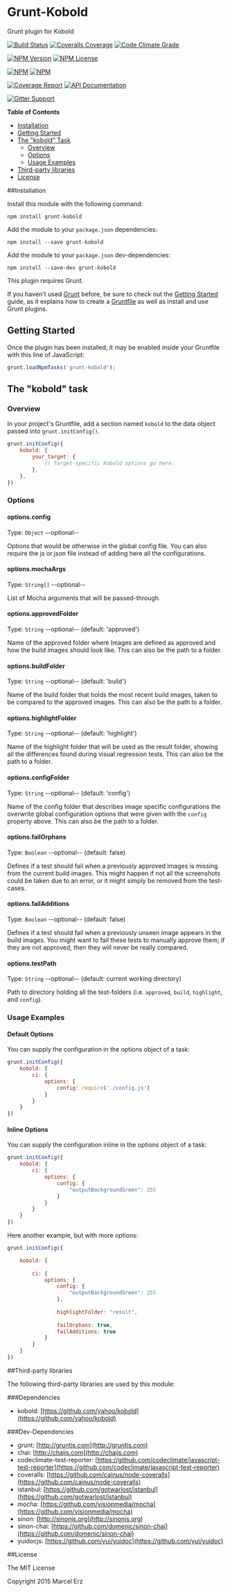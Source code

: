 Grunt-Kobold
===============

Grunt plugin for Kobold


[![Build Status](https://img.shields.io/travis/preceptorjs/grunt-kobold.svg)](http://travis-ci.org/preceptorjs/grunt-kobold)
[![Coveralls Coverage](https://img.shields.io/coveralls/preceptorjs/grunt-kobold.svg)](https://coveralls.io/r/preceptorjs/grunt-kobold)
[![Code Climate Grade](https://img.shields.io/codeclimate/github/preceptorjs/grunt-kobold.svg)](https://codeclimate.com/github/preceptorjs/grunt-kobold)

[![NPM Version](https://badge.fury.io/js/grunt-kobold.svg)](https://www.npmjs.com/package/grunt-kobold)
[![NPM License](https://img.shields.io/npm/l/grunt-kobold.svg)](https://www.npmjs.com/package/grunt-kobold)

[![NPM](https://nodei.co/npm/grunt-kobold.png?downloads=true&stars=true)](https://www.npmjs.com/package/grunt-kobold)
[![NPM](https://nodei.co/npm-dl/grunt-kobold.png?months=3&height=2)](https://www.npmjs.com/package/grunt-kobold)

[![Coverage Report](https://img.shields.io/badge/Coverage_Report-Available-blue.svg)](http://preceptorjs.github.io/grunt-kobold/coverage/lcov-report/)
[![API Documentation](https://img.shields.io/badge/API_Documentation-Available-blue.svg)](http://preceptorjs.github.io/grunt-kobold/docs/)

[![Gitter Support](https://img.shields.io/badge/Support-Gitter_IM-yellow.svg)](https://gitter.im/preceptorjs/support)


**Table of Contents**
* [Installation](#installation)
* [Getting Started](#getting-started)
* [The "kobold" Task](#the-kobold-task)
    * [Overview](#overview)
    * [Options](#options)
    * [Usage Examples](#usage-examples)
* [Third-party libraries](#third-party-libraries)
* [License](#license)


##Installation

Install this module with the following command:
```shell
npm install grunt-kobold
```

Add the module to your ```package.json``` dependencies:
```shell
npm install --save grunt-kobold
```
Add the module to your ```package.json``` dev-dependencies:
```shell
npm install --save-dev grunt-kobold
```

This plugin requires Grunt.

If you haven't used [Grunt](http://gruntjs.com/) before, be sure to check out the [Getting Started](http://gruntjs.com/getting-started) guide, as it explains how to create a [Gruntfile](http://gruntjs.com/sample-gruntfile) as well as install and use Grunt plugins.


## Getting Started

Once the plugin has been installed, it may be enabled inside your Gruntfile with this line of JavaScript:

```javascript
grunt.loadNpmTasks('grunt-kobold');
```

## The "kobold" task

### Overview
In your project's Gruntfile, add a section named `kobold` to the data object passed into `grunt.initConfig()`.

```javascript
grunt.initConfig({
	kobold: {
		your_target: {
			// Target-specific Kobold options go here.
		},
	},
})
```


### Options

#### options.config
Type: `Object` --optional--

Options that would be otherwise in the global config file. 
You can also require the js or json file instead of adding here all the configurations.

#### options.mochaArgs
Type: `String[]` --optional--

List of Mocha arguments that will be passed-through.

#### options.approvedFolder
Type: `String` --optional-- (default: 'approved')

Name of the approved folder where Images are defined as approved and how the build images should look like. This can also be the path to a folder.

#### options.buildFolder
Type: `String` --optional-- (default: 'build')

Name of the build folder that holds the most recent build images, taken to be compared to the approved images. This can also be the path to a folder.

#### options.highlightFolder
Type: `String` --optional-- (default: 'highlight')

Name of the highlight folder that will be used as the result folder, showing all the differences found during visual regression tests. This can also be the path to a folder.

#### options.configFolder
Type: `String` --optional-- (default: 'config')

Name of the config folder that describes image specific configurations the overwrite global configuration options that were given with the ```config``` property above. This can also be the path to a folder.

#### options.failOrphans
Type: `Boolean` --optional-- (default: false)

Defines if a test should fail when a previously approved images is missing from the current build images. This might happen if not all the screenshots could be taken due to an error, or it might simply be removed from the test-cases.

#### options.failAdditions
Type: `Boolean` --optional-- (default: false)

Defines if a test should fail when a previously unseen image appears in the build images. You might want to fail these tests to manually approve them; if they are not approved, then they will never be really compared.

#### options.testPath
Type: `String` --optional-- (default: current working directory)

Path to directory holding all the test-folders (i.e. ```approved```, ```build```, ```highlight```, and ```config```).

### Usage Examples

#### Default Options

You can supply the configuration in the options object of a task:

```javascript
grunt.initConfig({
	kobold: {
		ci: {
			options: {
				config: require('./config.js')
			}
		}
	}
})
```

#### Inline Options 

You can supply the configuration inline in the options object of a task:

```javascript
grunt.initConfig({
	kobold: {
		ci: {
			options: {
				config: {
					"outputBackgroundGreen": 255
				}
			}
		}
	}
})
```

Here another example, but with more options:

```javascript
grunt.initConfig({

	kobold: {
  
		ci: {
			options: {
				config: {
					"outputBackgroundGreen": 255
				},
				
				highlightFolder: "result",
				
				failOrphans: true,
				failAdditions: true
			}
		}
	}
})
```

##Third-party libraries

The following third-party libraries are used by this module:

###Dependencies
* kobold: [https://github.com/yahoo/kobold](https://github.com/yahoo/kobold)

###Dev-Dependencies
* grunt: [http://gruntjs.com](http://gruntjs.com)
* chai: [http://chaijs.com](http://chaijs.com)
* codeclimate-test-reporter: [https://github.com/codeclimate/javascript-test-reporter](https://github.com/codeclimate/javascript-test-reporter)
* coveralls: [https://github.com/cainus/node-coveralls](https://github.com/cainus/node-coveralls)
* istanbul: [https://github.com/gotwarlost/istanbul](https://github.com/gotwarlost/istanbul)
* mocha: [https://github.com/visionmedia/mocha](https://github.com/visionmedia/mocha)
* sinon: [http://sinonjs.org](http://sinonjs.org)
* sinon-chai: [https://github.com/domenic/sinon-chai](https://github.com/domenic/sinon-chai)
* yuidocjs: [https://github.com/yui/yuidoc](https://github.com/yui/yuidoc)

##License

The MIT License

Copyright 2015 Marcel Erz

